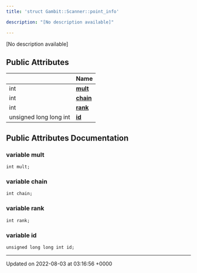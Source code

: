 ```yaml
---
title: 'struct Gambit::Scanner::point_info'

description: "[No description available]"

---
```









[No description available]

## Public Attributes

|                | Name           |
| -------------- | -------------- |
| int | **[mult](/documentation/code/gambit_sphinx/classes/structgambit_1_1scanner_1_1point__info/#variable-mult)**  |
| int | **[chain](/documentation/code/gambit_sphinx/classes/structgambit_1_1scanner_1_1point__info/#variable-chain)**  |
| int | **[rank](/documentation/code/gambit_sphinx/classes/structgambit_1_1scanner_1_1point__info/#variable-rank)**  |
| unsigned long long int | **[id](/documentation/code/gambit_sphinx/classes/structgambit_1_1scanner_1_1point__info/#variable-id)**  |

## Public Attributes Documentation

### variable mult

```
int mult;
```


### variable chain

```
int chain;
```


### variable rank

```
int rank;
```


### variable id

```
unsigned long long int id;
```


-------------------------------

Updated on 2022-08-03 at 03:16:56 +0000